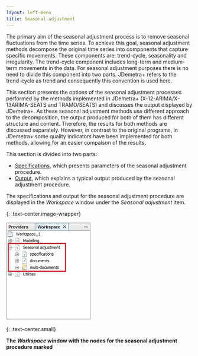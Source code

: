 ```yaml
---
layout: left-menu
title: Seasonal adjustment
---
```


The primary aim of the seasonal adjustment process is to remove seasonal fluctuations from the time series. 
To achieve this goal, seasonal adjustment methods decompose the original time series into components that 
capture specific movements. These components are: trend-cycle, seasonality and irregularity.
The trend-cycle component includes long-term and medium-term movements in the data. 
For seasonal adjustment purposes there is no need to divide this component into two parts. 
JDemetra+ refers to the trend-cycle as trend and consequently this convention is used here.

This section presents the options of the seasonal adjustment processes performed 
by the methods implemented in JDemetra+ (X-12-ARIMA/X-13ARIMA-SEATS and TRAMO/SEATS) 
and discusses the output displayed by JDemetra+. As these seasonal adjustment methods 
use different approach to the decomposition, the output produced for both of them has 
different structure and content. Therefore, the results for both methods are discussed separately. 
However, in contrast to the original programs, in JDemetra+ some quality indicators have been implemented 
for both methods, allowing for an easier compaison of the results.

This section is divided into two parts:

* [Specifications](../reference-manual/sa-specifications.html), which presents parameters of the seasonal adjustment procedure.
* [Output](../reference-manual/output.html), which explains a typical output produced by the seasonal adjustment procedure.

The specifications and output for the seasonal adjustment procedure are displayed in the *Workspace* window under the *Seasonal adjustment* item.

{: .text-center.image-wrapper}

![Text](/assets/img/reference-manual/manual/A_Ref_d2.jpg)

{: .text-center.small}

**The *Workspace* window with the nodes for the seasonal adjustment procedure marked**